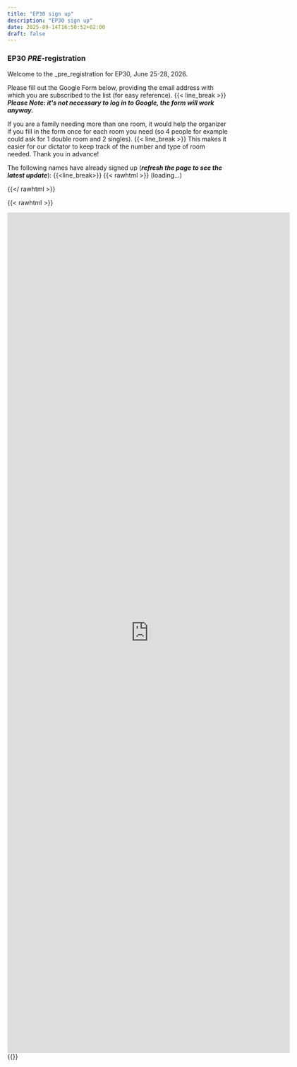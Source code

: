 ```yaml
---
title: "EP30 sign up"
description: "EP30 sign up"
date: 2025-09-14T16:50:52+02:00
draft: false
---
```

### EP30 _PRE_-registration
Welcome to the _pre_registration for EP30, June 25-28, 2026.

Please fill out the Google Form below, providing the email address with which you are subscribed 
to the list (for easy reference).
{{<  line_break >}} 
_**Please Note: it's not necessary to log in to Google, the form will work anyway.**_

If you are a family needing more than one room, it would help the organizer if you fill in the 
form once for each room you need (so 4 people for example could ask for 1 double room and 2 singles).
{{< line_break >}}
This makes it easier for our dictator to keep track of the number and type of room needed. Thank you in advance!

The following names have already signed up (_**refresh the page to see the latest update**_):
{{<line_break>}}
{{< rawhtml >}}
<span id="names">(loading...)</span>

<script language="javascript">
        document.addEventListener('DOMContentLoaded', function() {
    fetch('https://docs.google.com/spreadsheets/d/e/2PACX-1vRqzlI_LDDCpa9nsR91szFIwBS0zNJH4AkX18AsPodSLOwL5eh94eMbmSqFry4SQ81ShU22nUHGA30I/pub?gid=99001797&single=true&output=tsv')
        .then(response => response.text())
        .then(data => {
            var lines = data.split('\n');
            var names = lines[1].split('\t')[1];
            document.getElementById('names').textContent = names;
        })
        .catch(error => {
            document.getElementById('names').textContent = "(failed to load)";
            console.error('Error loading TSV file:', error);
        });
});

</script>
{{</ rawhtml >}}


{{< rawhtml >}}
<iframe src="https://docs.google.com/forms/d/e/1FAIpQLScgXJITsQm-9G6lj5mbZgxgJgIu4zRDpyU6zk0GENIiFbfnEg/viewform?embedded=true" width="640" height="1900" frameborder="0" marginheight="0" marginwidth="0">Laden…</iframe>
{{</ rawhtml >}}
